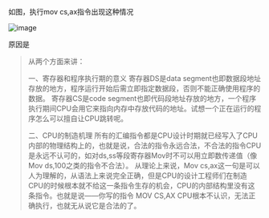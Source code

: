 如图，执行mov cs,ax指令出现这种情况   

![image](https://user-images.githubusercontent.com/74129445/154749823-8d28bf49-d873-4327-b95b-d4f15d931847.png)    

原因是
> 从两个方面来讲：  
> 
> 一、寄存器和程序执行期的意义
> 寄存器DS是data segment也即数据段地址存放的地方，程序运行开始后需立即指定数据段，否则不能正确使用程序的数据。
> 寄存器CS是code segment也即代码段地址存放的地方，一个程序执行期间CPU会用它来指向内存中存放代码的地址。试想一个正在运行的程序怎么可以擅自让CPU跳转呢。  
> 
> 二、CPU的制造机理 
> 所有的汇编指令都是CPU设计时期就已经写入了CPU内部的物理结构上的，也就是说，合法的指令永远合法，不合法的指令CPU是永远不认可的，如对ds,ss等段寄存器Mov时不可以用立即数传递值（像Mov ds,100之类的指令不合法）。
> 从理论上来说，Mov cs,ax这一句是可以人为理解的，从语法上来说完全正确，但是CPU的设计工程师们在制造CPU的时候根本就不给这一条指令生存的机会，CPU的内部结构里没有这条指令。也就是说——你写的指令 MOV CS,AX CPU根本不认识，无法正确执行，也就无从说它是合法的了。
